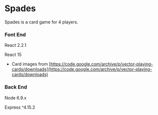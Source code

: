 # Spades

Spades is a card game for 4 players.

### Font End

React 2.2.1

React 15

- Card images from [https://code.google.com/archive/p/vector-playing-cards/downloads](https://code.google.com/archive/p/vector-playing-cards/downloads)

### Back End

Node 6.9.x

Express ^4.15.2

